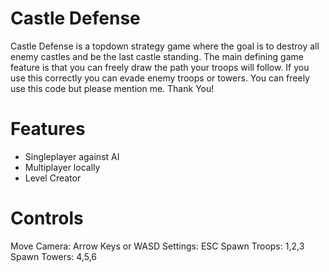 # Castle Defense
Castle Defense is a topdown strategy game where the goal is to destroy all enemy castles and be the last castle standing.
The main defining game feature is that you can freely draw the path your troops will follow. If you use this correctly you can evade enemy troops or towers.
You can freely use this code but please mention me. Thank You!

# Features
- Singleplayer against AI
- Multiplayer locally
- Level Creator

# Controls
Move Camera: Arrow Keys or WASD
Settings: ESC
Spawn Troops: 1,2,3
Spawn Towers: 4,5,6

